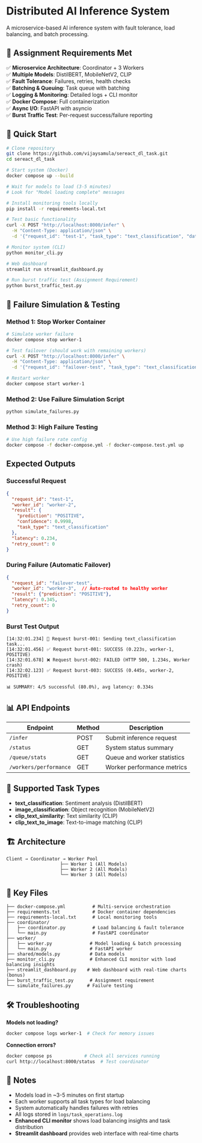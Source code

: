 # Distributed AI Inference System

A microservice-based AI inference system with fault tolerance, load balancing, and batch processing.

## 🎯 Assignment Requirements Met

✅ **Microservice Architecture**: Coordinator + 3 Workers  
✅ **Multiple Models**: DistilBERT, MobileNetV2, CLIP  
✅ **Fault Tolerance**: Failures, retries, health checks  
✅ **Batching & Queuing**: Task queue with batching  
✅ **Logging & Monitoring**: Detailed logs + CLI monitor  
✅ **Docker Compose**: Full containerization  
✅ **Async I/O**: FastAPI with asyncio  
✅ **Burst Traffic Test**: Per-request success/failure reporting  

## 🚀 Quick Start

```bash
# Clone repository
git clone https://github.com/vijaysamula/sereact_dl_task.git
cd sereact_dl_task

# Start system (Docker)
docker compose up --build

# Wait for models to load (3-5 minutes)
# Look for "Model loading complete" messages

# Install monitoring tools locally
pip install -r requirements-local.txt

# Test basic functionality
curl -X POST "http://localhost:8000/infer" \
  -H "Content-Type: application/json" \
  -d '{"request_id": "test-1", "task_type": "text_classification", "data": "I love this!"}'

# Monitor system (CLI)
python monitor_cli.py

# Web dashboard
streamlit run streamlit_dashboard.py

# Run burst traffic test (Assignment Requirement)
python burst_traffic_test.py
```

## 🚨 Failure Simulation & Testing

### Method 1: Stop Worker Container
```bash
# Simulate worker failure
docker compose stop worker-1

# Test failover (should work with remaining workers)
curl -X POST "http://localhost:8000/infer" \
  -H "Content-Type: application/json" \
  -d '{"request_id": "failover-test", "task_type": "text_classification", "data": "test"}'

# Restart worker
docker compose start worker-1
```

### Method 2: Use Failure Simulation Script
```bash
python simulate_failures.py
```

### Method 3: High Failure Testing
```bash
# Use high failure rate config
docker compose -f docker-compose.yml -f docker-compose.test.yml up
```

## Expected Outputs

### Successful Request
```json
{
  "request_id": "test-1",
  "worker_id": "worker-2",
  "result": {
    "prediction": "POSITIVE",
    "confidence": 0.9998,
    "task_type": "text_classification"
  },
  "latency": 0.234,
  "retry_count": 0
}
```

### During Failure (Automatic Failover)
```json
{
  "request_id": "failover-test",
  "worker_id": "worker-3",  // Auto-routed to healthy worker
  "result": {"prediction": "POSITIVE"},
  "latency": 0.345,
  "retry_count": 0
}
```

### Burst Test Output
```
[14:32:01.234] 🚀 Request burst-001: Sending text_classification task...
[14:32:01.456] ✅ Request burst-001: SUCCESS (0.223s, worker-1, POSITIVE)
[14:32:01.678] ❌ Request burst-002: FAILED (HTTP 500, 1.234s, Worker crash)
[14:32:02.123] ✅ Request burst-003: SUCCESS (0.445s, worker-2, POSITIVE)

📊 SUMMARY: 4/5 successful (80.0%), avg latency: 0.334s
```

## 📊 API Endpoints

| Endpoint | Method | Description |
|----------|--------|-------------|
| `/infer` | POST | Submit inference request |
| `/status` | GET | System status summary |
| `/queue/stats` | GET | Queue and worker statistics |
| `/workers/performance` | GET | Worker performance metrics |

## 🧪 Supported Task Types

- **text_classification**: Sentiment analysis (DistilBERT)
- **image_classification**: Object recognition (MobileNetV2)  
- **clip_text_similarity**: Text similarity (CLIP)
- **clip_text_to_image**: Text-to-image matching (CLIP)

## 🏗️ Architecture

```
Client → Coordinator → Worker Pool
                    ├── Worker 1 (All Models)
                    ├── Worker 2 (All Models)  
                    └── Worker 3 (All Models)
```

## 📁 Key Files

```
├── docker-compose.yml          # Multi-service orchestration  
├── requirements.txt            # Docker container dependencies
├── requirements-local.txt      # Local monitoring tools
├── coordinator/
│   ├── coordinator.py          # Load balancing & fault tolerance
│   └── main.py                 # FastAPI coordinator
├── worker/
│   ├── worker.py              # Model loading & batch processing
│   └── main.py                # FastAPI worker
├── shared/models.py           # Data models
├── monitor_cli.py             # Enhanced CLI monitor with load balancing insights
├── streamlit_dashboard.py    # Web dashboard with real-time charts (bonus)
├── burst_traffic_test.py      # Assignment requirement
└── simulate_failures.py      # Failure testing
```

## 🛠️ Troubleshooting

**Models not loading?**
```bash
docker compose logs worker-1  # Check for memory issues
```

**Connection errors?**
```bash
docker compose ps            # Check all services running
curl http://localhost:8000/status  # Test coordinator
```

## 📝 Notes

- Models load in ~3-5 minutes on first startup
- Each worker supports all task types for load balancing
- System automatically handles failures with retries
- All logs stored in `logs/task_operations.log`
- **Enhanced CLI monitor** shows load balancing insights and task distribution
- **Streamlit dashboard** provides web interface with real-time charts